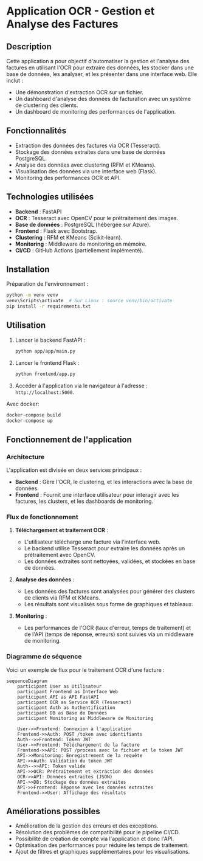 # Application OCR - Gestion et Analyse des Factures

## Description

Cette application a pour objectif d'automatiser la gestion et l'analyse des factures en utilisant l'OCR pour extraire des données, les stocker dans une base de données, les analyser, et les présenter dans une interface web. Elle inclut :
- Une démonstration d'extraction OCR sur un fichier.
- Un dashboard d'analyse des données de facturation avec un système de clustering des clients.
- Un dashboard de monitoring des performances de l'application.

## Fonctionnalités

- Extraction des données des factures via OCR (Tesseract).
- Stockage des données extraites dans une base de données PostgreSQL.
- Analyse des données avec clustering (RFM et KMeans).
- Visualisation des données via une interface web (Flask).
- Monitoring des performances OCR et API.

## Technologies utilisées

- **Backend** : FastAPI
- **OCR** : Tesseract avec OpenCV pour le prétraitement des images.
- **Base de données** : PostgreSQL (hébergée sur Azure).
- **Frontend** : Flask avec Bootstrap.
- **Clustering** : RFM et KMeans (Scikit-learn).
- **Monitoring** : Middleware de monitoring en mémoire.
- **CI/CD** : GitHub Actions (partiellement implémenté).

## Installation

Préparation de l'environnement :

```bash
python -m venv venv
venv\Scripts\activate  # Sur Linux : source venv/bin/activate
pip install -r requirements.txt
```

## Utilisation

1. Lancer le backend FastAPI :
   ```bash
   python app/app/main.py
   ```
2. Lancer le frontend Flask :
   ```bash
   python frontend/app.py
   ```
3. Accéder à l'application via le navigateur à l'adresse : `http://localhost:5000`.

Avec docker:

```bash
docker-compose build
docker-compose up
```

## Fonctionnement de l'application

### Architecture
L'application est divisée en deux services principaux :
- **Backend** : Gère l'OCR, le clustering, et les interactions avec la base de données.
- **Frontend** : Fournit une interface utilisateur pour interagir avec les factures, les clusters, et les dashboards de monitoring.

### Flux de fonctionnement
1. **Téléchargement et traitement OCR** :
   - L'utilisateur télécharge une facture via l'interface web.
   - Le backend utilise Tesseract pour extraire les données après un prétraitement avec OpenCV.
   - Les données extraites sont nettoyées, validées, et stockées en base de données.

2. **Analyse des données** :
   - Les données des factures sont analysées pour générer des clusters de clients via RFM et KMeans.
   - Les résultats sont visualisés sous forme de graphiques et tableaux.

3. **Monitoring** :
   - Les performances de l'OCR (taux d'erreur, temps de traitement) et de l'API (temps de réponse, erreurs) sont suivies via un middleware de monitoring.

### Diagramme de séquence
Voici un exemple de flux pour le traitement OCR d'une facture :

```mermaid
sequenceDiagram
    participant User as Utilisateur
    participant Frontend as Interface Web
    participant API as API FastAPI
    participant OCR as Service OCR (Tesseract)
    participant Auth as Authentification
    participant DB as Base de Données
    participant Monitoring as Middleware de Monitoring

    User->>Frontend: Connexion à l'application
    Frontend->>Auth: POST /token avec identifiants
    Auth-->>Frontend: Token JWT
    User->>Frontend: Téléchargement de la facture
    Frontend->>API: POST /process avec le fichier et le token JWT
    API->>Monitoring: Enregistrement de la requête
    API->>Auth: Validation du token JWT
    Auth-->>API: Token valide
    API->>OCR: Prétraitement et extraction des données
    OCR->>API: Données extraites (JSON)
    API->>DB: Stockage des données extraites
    API->>Frontend: Réponse avec les données extraites
    Frontend->>User: Affichage des résultats
```

## Améliorations possibles

- Amélioration de la gestion des erreurs et des exceptions.
- Résolution des problèmes de compatibilité pour le pipeline CI/CD.
- Possibilité de création de compte via l'application et donc l'API.
- Optimisation des performances pour réduire les temps de traitement.
- Ajout de filtres et graphiques supplémentaires pour les visualisations.